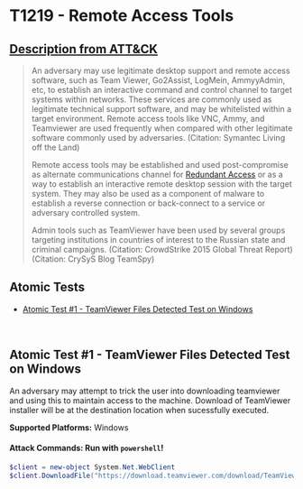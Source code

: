 # T1219 - Remote Access Tools

## [Description from ATT&CK](https://attack.mitre.org/wiki/Technique/T1219)

<blockquote>An adversary may use legitimate desktop support and remote access software, such as Team Viewer, Go2Assist, LogMein, AmmyyAdmin, etc, to establish an interactive command and control channel to target systems within networks. These services are commonly used as legitimate technical support software, and may be whitelisted within a target environment. Remote access tools like VNC, Ammy, and Teamviewer are used frequently when compared with other legitimate software commonly used by adversaries. (Citation: Symantec Living off the Land)

Remote access tools may be established and used post-compromise as alternate communications channel
for [Redundant Access](https://attack.mitre.org/techniques/T1108) or as a way to establish an interactive remote desktop
session with the target system. They may also be used as a component of malware to establish a reverse connection or
back-connect to a service or adversary controlled system.

Admin tools such as TeamViewer have been used by several groups targeting institutions in countries of interest to the
Russian state and criminal campaigns. (Citation: CrowdStrike 2015 Global Threat Report) (Citation: CrySyS Blog
TeamSpy)</blockquote>

## Atomic Tests

- [Atomic Test #1 - TeamViewer Files Detected Test on Windows](#atomic-test-1---teamviewer-files-detected-test-on-windows)

<br/>

## Atomic Test #1 - TeamViewer Files Detected Test on Windows

An adversary may attempt to trick the user into downloading teamviewer and using this to maintain access to the machine.
Download of TeamViewer installer will be at the destination location when sucessfully executed.

**Supported Platforms:** Windows

#### Attack Commands: Run with `powershell`!

```powershell
$client = new-object System.Net.WebClient
$client.DownloadFile("https://download.teamviewer.com/download/TeamViewer_Setup.exe","C:\tmp\teamviewer.exe")
```

<br/>
